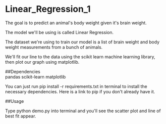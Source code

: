# Linear_Regression_1
The goal is to predict an animal's body weight given it's brain weight. 

The model we'll be using is called Linear Regression. 

The dataset we're using to train our model is a list of brain weight and body weight measurements from a bunch of animals. 

We'll fit our line to the data using the scikit learn machine learning library, then plot our graph using matplotlib.  

##Dependencies  
pandas 
scikit-learn 
matplotlib 

You can just run pip install -r requirements.txt in terminal to install the necessary dependencies. Here is a link to pip if you don't already have it.  

##Usage  

Type python demo.py into terminal and you'll see the scatter plot and line of best fit appear.
